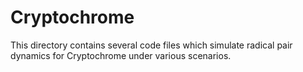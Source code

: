 # Cryptochrome
This directory contains several code files which simulate radical pair dynamics for Cryptochrome under various scenarios.
